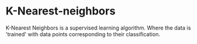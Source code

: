 # K-Nearest-neighbors
K-Nearest Neighbors is a supervised learning algorithm. Where the data is 'trained' with data points corresponding to their classification. 
